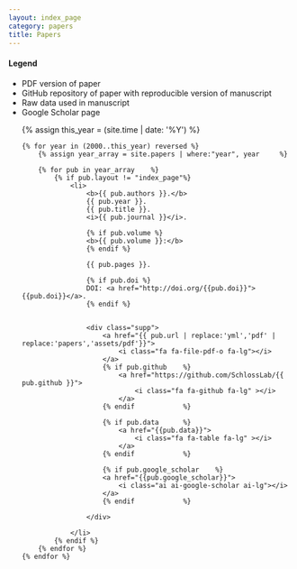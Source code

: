 ```yaml
---
layout: index_page
category: papers
title: Papers
---
```


<div class="bibliography">

<div class="legend">
	<h4>Legend</h4>
	<ul>
		<li><i class="fa fa-file-pdf-o fa-lg"></i> PDF version of paper</li>
		<li><i class="fa fa-github fa-lg" ></i> GitHub repository of paper with reproducible version of manuscript</li>
		<li><i class="fa fa-table fa-lg" ></i> Raw data used in manuscript</li>
		<li><i class="ai ai-google-scholar ai-lg"></i> Google Scholar page</li>
	</ul>
</div>

<ol reversed>
	{% assign this_year = (site.time | date: '%Y') %}

	{% for year in (2000..this_year) reversed %}
		{% assign year_array = site.papers | where:"year", year		%}

		{% for pub in year_array 	%}
			{% if pub.layout != "index_page"%}
				<li>
					<b>{{ pub.authors }}.</b>
					{{ pub.year }}.
					{{ pub.title }}.
					<i>{{ pub.journal }}</i>.

					{% if pub.volume %}
					<b>{{ pub.volume }}:</b>
					{% endif %}

					{{ pub.pages }}.

					{% if pub.doi %}
					DOI: <a href="http://doi.org/{{pub.doi}}">{{pub.doi}}</a>.
					{% endif %}


					<div class="supp">
						<a href="{{ pub.url | replace:'yml','pdf' | replace:'papers','assets/pdf'}}">
							<i class="fa fa-file-pdf-o fa-lg"></i>
						</a>
						{% if pub.github	%}
							<a href="https://github.com/SchlossLab/{{ pub.github }}">
								<i class="fa fa-github fa-lg" ></i>
							</a>
						{% endif			%}

						{% if pub.data		%}
							<a href="{{pub.data}}">
								<i class="fa fa-table fa-lg" ></i>
							</a>
						{% endif			%}

						{% if pub.google_scholar	%}
						<a href="{{pub.google_scholar}}">
							<i class="ai ai-google-scholar ai-lg"></i>
						</a>
						{% endif			%}

					</div>

				</li>
			{% endif %}
		{% endfor %}
	{% endfor %}
</ol>
</div>

